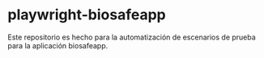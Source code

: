 # playwright-biosafeapp
Este repositorio es hecho para la automatización de escenarios de prueba para la aplicación biosafeapp.
